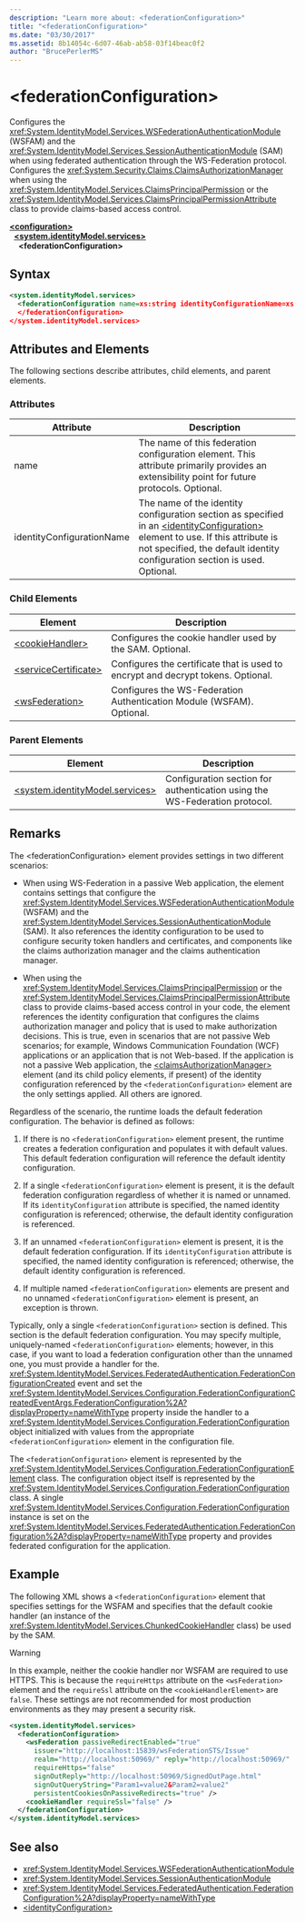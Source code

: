 ```yaml
---
description: "Learn more about: <federationConfiguration>"
title: "<federationConfiguration>"
ms.date: "03/30/2017"
ms.assetid: 8b14054c-6d07-46ab-ab58-03f14beac0f2
author: "BrucePerlerMS"
---
```

# \<federationConfiguration>

Configures the <xref:System.IdentityModel.Services.WSFederationAuthenticationModule> (WSFAM) and the <xref:System.IdentityModel.Services.SessionAuthenticationModule> (SAM) when using federated authentication through the WS-Federation protocol. Configures the <xref:System.Security.Claims.ClaimsAuthorizationManager> when using the <xref:System.IdentityModel.Services.ClaimsPrincipalPermission> or the <xref:System.IdentityModel.Services.ClaimsPrincipalPermissionAttribute> class to provide claims-based access control.  
  
[**\<configuration>**](../configuration-element.md)\
&nbsp;&nbsp;[**\<system.identityModel.services>**](system-identitymodel-services.md)\
&nbsp;&nbsp;&nbsp;&nbsp;**\<federationConfiguration>**  
  
## Syntax  
  
```xml  
<system.identityModel.services>  
  <federationConfiguration name=xs:string identityConfigurationName=xs:string>  
  </federationConfiguration>  
</system.identityModel.services>  
```  
  
## Attributes and Elements  

 The following sections describe attributes, child elements, and parent elements.  
  
### Attributes  
  
|Attribute|Description|  
|---------------|-----------------|  
|name|The name of this federation configuration element. This attribute primarily provides an extensibility point for future protocols. Optional.|  
|identityConfigurationName|The name of the identity configuration section as specified in an [\<identityConfiguration>](identityconfiguration.md) element to use. If this attribute is not specified, the default identity configuration section is used. Optional.|  
  
### Child Elements  
  
|Element|Description|  
|-------------|-----------------|  
|[\<cookieHandler>](cookiehandler.md)|Configures the cookie handler used by the SAM. Optional.|  
|[\<serviceCertificate>](servicecertificate.md)|Configures the certificate that is used to encrypt and decrypt tokens. Optional.|  
|[\<wsFederation>](wsfederation.md)|Configures the WS-Federation Authentication Module (WSFAM). Optional.|  
  
### Parent Elements  
  
|Element|Description|  
|-------------|-----------------|  
|[\<system.identityModel.services>](system-identitymodel-services.md)|Configuration section for authentication using the WS-Federation protocol.|  
  
## Remarks  

 The \<federationConfiguration> element provides settings in two different scenarios:  
  
- When using WS-Federation in a passive Web application, the element contains settings that configure the <xref:System.IdentityModel.Services.WSFederationAuthenticationModule> (WSFAM) and the <xref:System.IdentityModel.Services.SessionAuthenticationModule> (SAM). It also references the identity configuration to be used to configure security token handlers and certificates, and components like the claims authorization manager and the claims authentication manager.  
  
- When using the <xref:System.IdentityModel.Services.ClaimsPrincipalPermission> or the <xref:System.IdentityModel.Services.ClaimsPrincipalPermissionAttribute> class to provide claims-based access control in your code, the element references the identity configuration that configures the claims authorization manager and policy that is used to make authorization decisions. This is true, even in scenarios that are not passive Web scenarios; for example, Windows Communication Foundation (WCF) applications or an application that is not Web-based. If the application is not a passive Web application, the [\<claimsAuthorizationManager>](claimsauthorizationmanager.md) element (and its child policy elements, if present) of the identity configuration referenced by the `<federationConfiguration>` element are the only settings applied. All others are ignored.  
  
 Regardless of the scenario, the runtime loads the default federation configuration. The behavior is defined as follows:  
  
1. If there is no `<federationConfiguration>` element present, the runtime creates a federation configuration and populates it with default values. This default federation configuration will reference the default identity configuration.  
  
2. If a single `<federationConfiguration>` element is present, it is the default federation configuration regardless of whether it is named or unnamed. If its `identityConfiguration` attribute is specified, the named identity configuration is referenced; otherwise, the default identity configuration is referenced.  
  
3. If an unnamed `<federationConfiguration>` element is present, it is the default federation configuration. If its `identityConfiguration` attribute is specified, the named identity configuration is referenced; otherwise, the default identity configuration is referenced.  
  
4. If multiple named `<federationConfiguration>` elements are present and no unnamed `<federationConfiguration>` element is present, an exception is thrown.  
  
 Typically, only a single `<federationConfiguration>` section is defined. This section is the default federation configuration. You may specify multiple, uniquely-named `<federationConfiguration>` elements; however, in this case, if you want to load a federation configuration other than the unnamed one, you must provide a handler for the. <xref:System.IdentityModel.Services.FederatedAuthentication.FederationConfigurationCreated> event and set the <xref:System.IdentityModel.Services.Configuration.FederationConfigurationCreatedEventArgs.FederationConfiguration%2A?displayProperty=nameWithType> property inside the handler to a <xref:System.IdentityModel.Services.Configuration.FederationConfiguration> object initialized with values from the appropriate `<federationConfiguration>` element in the configuration file.  
  
 The `<federationConfiguration>` element is represented by the <xref:System.IdentityModel.Services.Configuration.FederationConfigurationElement> class. The configuration object itself is represented by the <xref:System.IdentityModel.Services.Configuration.FederationConfiguration> class. A single <xref:System.IdentityModel.Services.Configuration.FederationConfiguration> instance is set on the <xref:System.IdentityModel.Services.FederatedAuthentication.FederationConfiguration%2A?displayProperty=nameWithType> property and provides federated configuration for the application.  
  
## Example  

 The following XML shows a `<federationConfiguration>` element that specifies settings for the WSFAM and specifies that the default cookie handler (an instance of the <xref:System.IdentityModel.Services.ChunkedCookieHandler> class) be used by the SAM.  
  
> [!WARNING]
> In this example, neither the cookie handler nor WSFAM are required to use HTTPS. This is because the `requireHttps` attribute on the `<wsFederation>` element and the `requireSsl` attribute on the `<cookieHandlerElement>` are `false`. These settings are not recommended for most production environments as they may present a security risk.  
  
```xml  
<system.identityModel.services>  
  <federationConfiguration>  
    <wsFederation passiveRedirectEnabled="true"
      issuer="http://localhost:15839/wsFederationSTS/Issue"
      realm="http://localhost:50969/" reply="http://localhost:50969/"
      requireHttps="false"
      signOutReply="http://localhost:50969/SignedOutPage.html"
      signOutQueryString="Param1=value2&Param2=value2"
      persistentCookiesOnPassiveRedirects="true" />  
    <cookieHandler requireSsl="false" />  
  </federationConfiguration>  
</system.identityModel.services>  
```  
  
## See also

- <xref:System.IdentityModel.Services.WSFederationAuthenticationModule>
- <xref:System.IdentityModel.Services.SessionAuthenticationModule>
- <xref:System.IdentityModel.Services.FederatedAuthentication.FederationConfiguration%2A?displayProperty=nameWithType>
- [\<identityConfiguration>](identityconfiguration.md)
